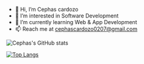 - 👋 Hi, I’m Cephas cardozo
- 👀 I’m interested in Software Development
- 🌱 I’m currently learning Web & App Development
- 📫 Reach me at cephascardozo0207@gmail.com

![Cephas's GitHub stats](https://github-readme-stats.vercel.app/api?username=cephascardozo&show_icons=true&theme=dark)

[![Top Langs](https://github-readme-stats.vercel.app/api/top-langs/?username=cephascardozo&show_icons=true&theme=dark)](https://github.com/cephascardozo/github-readme-stats)
